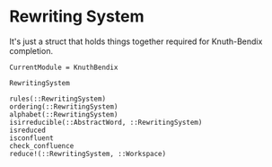 # Rewriting System

It's just a struct that holds things together required for Knuth-Bendix
completion.

```@meta
CurrentModule = KnuthBendix
```

```@docs
RewritingSystem

rules(::RewritingSystem)
ordering(::RewritingSystem)
alphabet(::RewritingSystem)
isirreducible(::AbstractWord, ::RewritingSystem)
isreduced
isconfluent
check_confluence
reduce!(::RewritingSystem, ::Workspace)
```
